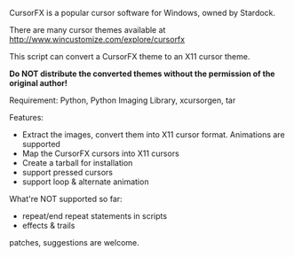 CursorFX is a popular cursor software for Windows, owned by Stardock.

There are many cursor themes available at http://www.wincustomize.com/explore/cursorfx

This script can convert a CursorFX theme to an X11 cursor theme.

 **Do NOT distribute the converted themes without the permission of the original author!** 

Requirement: Python, Python Imaging Library, xcursorgen, tar

Features:
  * Extract the images, convert them into X11 cursor format. Animations are supported
  * Map the CursorFX cursors into X11 cursors
  * Create a tarball for installation
  * support pressed cursors
  * support loop & alternate animation

What're NOT supported so far:

  * repeat/end repeat statements in scripts
  * effects & trails

patches, suggestions are welcome.
